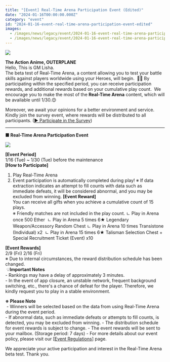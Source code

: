 ```yaml
---
title: "[Event] Real-Time Arena Participation Event (Edited)"
date: "2024-01-16T00:00:00.000Z"
category: "event"
id: "2024-01-16-event-real-time-arena-participation-event-edited"
images:
  - /images/news/legacy/event/2024-01-16-event-real-time-arena-participation-event-edited/9c60cd7ea8e7424094df27a4e25d9e07.webp
  - /images/news/legacy/event/2024-01-16-event-real-time-arena-participation-event-edited/fd284d105b7b42cab826302fd8484172.webp
---
```


![](/images/news/legacy/event/2024-01-16-event-real-time-arena-participation-event-edited/9c60cd7ea8e7424094df27a4e25d9e07.webp)  

**The Action Anime, OUTERPLANE**  
Hello, This is GM Lisha.  
The beta test of Real-Time Arena, a content allowing you to test your battle skills against players worldwide using your Heroes, will begin.  👏👏 By participating within the specified period, you can receive participation rewards, and additional rewards based on your cumulative play count.  We encourage you to make the most of the **Real-Time Arena** content, which will be available until 1/30.😊  
  
Moreover, we await your opinions for a better environment and service. Kindly join the survey event, where rewards will be distributed to all participants. ([▶ Participate in the Survey](https://page.onstove.com/outerplane/en/view/9971984))

* * *

**■ Real-Time Arena Participation Event**  

![](/images/news/legacy/event/2024-01-16-event-real-time-arena-participation-event-edited/fd284d105b7b42cab826302fd8484172.webp)  

**\[Event Period\]**  
1/16 (Tue) ~ 1/30 (Tue) before the maintenance  
**\[How to Participate\]**  
1) Play Real-Time Arena  
2) Event participation is automatically completed during play! ※ If data extraction indicates an attempt to fill counts with data such as immediate defeats, it will be considered abnormal, and you may be excluded from winning. **\[Event Reward\]**  
You can receive all gifts when you achieve a cumulative count of 15 plays.  
※ Friendly matches are not included in the play count. ㄴ Play in Arena once 500 Ether  ㄴ Play in Arena 5 times 6★ Legendary Weapon/Accessory Random Chest ㄴ Play in Arena 10 times Transistone (Individual) x2  ㄴ Play in Arena 15 times 6★ Talisman Selection Chest + Special Recruitment Ticket (Event) x10

**\[Event Rewards\]**  
2/9 (Fri) 2/16 (Fri)  
※ Due to internal circumstances, the reward distribution schedule has been changed.   
 💡**Important Notes**  
\- Rankings may have a delay of approximately 3 minutes.  
\- In the event of app closure, an unstable network, frequent background switching, etc., there's a chance of defeat for the player. Therefore, we kindly request you to play in a stable environment. 

**※ Please Note**  
 - Winners will be selected based on the data from using Real-Time Arena during the event period.  
\- If abnormal data, such as immediate defeats or attempts to fill counts, is detected, you may be excluded from winning. - The distribution schedule for event rewards is subject to change. - The event rewards will be sent to your mailbox. (Storage period: 7 days) - For more details about our event policy, please visit our \[[Event Regulations](https://common.game.onstove.com/terms/index?gameType=MOBILE&termsType=8&langCode=en)\] page.  
  
We appreciate your active participation and interest in the Real-Time Arena beta test. Thank you.
